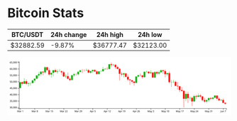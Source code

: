 # Bitcoin Stats

BTC/USDT|24h change|24h high|24h low|
|---|---|---|---|
|$32882.59|-9.87%|$36777.47|$32123.00|

<img src="./chart.svg">
